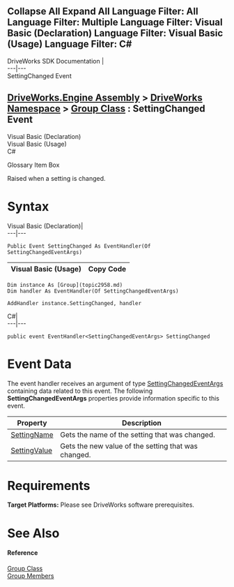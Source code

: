        

 Collapse All Expand All  Language Filter: All  Language Filter: Multiple  Language Filter: Visual Basic (Declaration) Language Filter: Visual Basic (Usage) Language Filter: C#  
---  
DriveWorks SDK Documentation  |   
---|---  
SettingChanged Event   
  
[DriveWorks.Engine Assembly](topic2156.md) > [DriveWorks Namespace](topic2159.md) > [Group Class](topic2958.md) : SettingChanged Event  
---  
  
Visual Basic (Declaration)    
Visual Basic (Usage)    
C# 

Glossary Item Box

Raised when a setting is changed. 

# Syntax

Visual Basic (Declaration)|   
---|---  
      
    
    Public Event SettingChanged As EventHandler(Of SettingChangedEventArgs)  
  
Visual Basic (Usage)| Copy Code  
---|---  
      
    
    Dim instance As [Group](topic2958.md)
    Dim handler As EventHandler(Of SettingChangedEventArgs)
     
    AddHandler instance.SettingChanged, handler  
  
C#|   
---|---  
      
    
    public event EventHandler<SettingChangedEventArgs> SettingChanged  
  
# Event Data

The event handler receives an argument of type [SettingChangedEventArgs](topic5288.md) containing data related to this event. The following **SettingChangedEventArgs** properties provide information specific to this event.

Property| Description  
---|---  
[SettingName](topic5296.md)| Gets the name of the setting that was changed.   
[SettingValue](topic5297.md)| Gets the new value of the setting that was changed.   
  
# Requirements

**Target Platforms:** Please see DriveWorks software prerequisites.

# See Also

#### Reference

[Group Class](topic2958.md)   
[Group Members](topic2959.md)


